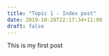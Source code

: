 ```yaml
---
title: "Topic 1 - Index post"
date: 2019-10-28T22:17:34+11:00
draft: false
---
```


This is my first post